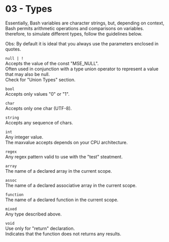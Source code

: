 # 03 - Types

Essentially, Bash variables are character strings, but, depending on context,
Bash permits arithmetic operations and comparisons on variables.
therefore, to simulate different types, follow the guidelines below.

Obs:
By default it is ideal that you always use the parameters enclosed in quotes.


`null | !`  
Accepts the value of the const "MSE_NULL".  
Often used in conjunction with a type union operator to represent a value
that may also be null.  
Check for "Union Types" section.

`bool`  
Accepts only values ​​"0" or "1".

`char`  
Accepts only one char (UTF-8).

`string`  
Accepts any sequence of chars.

`int`  
Any integer value.  
The maxvalue accepts depends on your CPU architecture.

`regex`  
Any regex pattern valid to use with the "test" steatment.

`array`  
The name of a declared array in the current scope.

`assoc`  
The name of a declared associative array in the current scope.

`function`  
The name of a declared function in the current scope.

`mixed`  
Any type described above.

`void`  
Use only for "return" declaration.  
Indicates that the function does not returns any results.